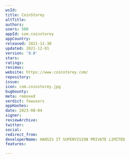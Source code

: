 ```yaml
---
wsId: 
title: CoinStorey
altTitle: 
authors: 
users: 500
appId: com.coinstorey
appCountry: 
released: 2021-11-30
updated: 2021-12-01
version: '9.0'
stars: 
ratings: 
reviews: 
website: https://www.coinstorey.com/
repository: 
issue: 
icon: com.coinstorey.jpg
bugbounty: 
meta: removed
verdict: fewusers
appHashes: 
date: 2023-08-04
signer: 
reviewArchive: 
twitter: 
social: 
redirect_from: 
developerName: HANSIS IT SUPERVISION PRIVATE LIMITED
features: 

---
```


